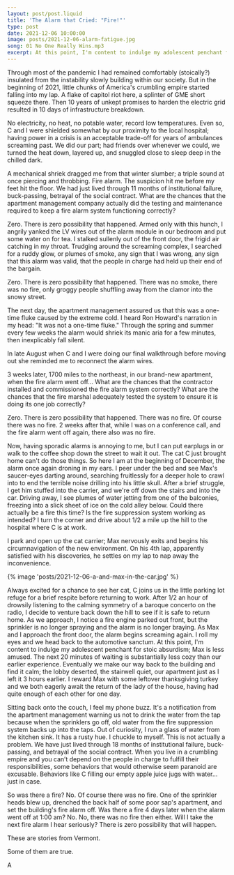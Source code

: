 ```yaml
---
layout: post/post.liquid
title: 'The Alarm that Cried: "Fire!"'
type: post
date: 2021-12-06 10:00:00
image: posts/2021-12-06-alarm-fatigue.jpg
song: 01 No One Really Wins.mp3
excerpt: At this point, I'm content to indulge my adolescent penchant for stoic absurdism; Max is less amused.
---
```


Through most of the pandemic I had remained comfortably (stoically?) insulated from the instability slowly building within our society. But in the beginning of 2021, little chunks of America's crumbling empire started falling into my lap. A flake of capitol riot here, a splinter of GME short squeeze there. Then 10 years of unkept promises to harden the electric grid resulted in 10 days of infrastructure breakdown.

No electricity, no heat, no potable water, record low temperatures. Even so, C and I were shielded somewhat by our proximity to the local hospital; having power in a crisis is an acceptable trade-off for years of ambulances screaming past. We did our part; had friends over whenever we could, we turned the heat down, layered up, and snuggled close to sleep deep in the chilled dark.

A mechanical shriek dragged me from that winter slumber; a triple sound at once piercing and throbbing. Fire alarm. The suspicion hit me before my feet hit the floor. We had just lived through 11 months of institutional failure, buck-passing, betrayal of the social contract. What are the chances that the apartment management company actually did the testing and maintenance required to keep a fire alarm system functioning correctly?

Zero. There is zero possibility that happened. Armed only with this hunch, I angrily yanked the LV wires out of the alarm module in our bedroom and put some water on for tea. I stalked sullenly out of the front door, the frigid air catching in my throat. Trudging around the screaming complex, I searched for a ruddy glow, or plumes of smoke, any sign that I was wrong, any sign that this alarm was valid, that the people in charge had held up their end of the bargain.

Zero. There is zero possibility that happened. There was no smoke, there was no fire, only groggy people shuffling away from the clamor into the snowy street.

The next day, the apartment management assured us that this was a one-time fluke caused by the extreme cold. I heard Ron Howard's narration in my head: "It was not a one-time fluke." Through the spring and summer every few weeks the alarm would shriek its manic aria for a few minutes, then inexplicably fall silent.

In late August when C and I were doing our final walkthrough before moving out she reminded me to reconnect the alarm wires.

3 weeks later, 1700 miles to the northeast, in our brand-new apartment, when the fire alarm went off... What are the chances that the contractor installed and commissioned the fire alarm system correctly? What are the chances that the fire marshal adequately tested the system to ensure it is doing its one job correctly?

Zero. There is zero possibility that happened. There was no fire. Of course there was no fire. 2 weeks after that, while I was on a conference call, and the fire alarm went off again, there also was no fire.

Now, having sporadic alarms is annoying to me, but I can put earplugs in or walk to the coffee shop down the street to wait it out. The cat C just brought home can't do those things. So here I am at the beginning of December, the alarm once again droning in my ears. I peer under the bed and see Max's saucer-eyes darting around, searching fruitlessly for a deeper hole to crawl into to end the terrible noise drilling into his little skull. After a brief struggle, I get him stuffed into the carrier, and we're off down the stairs and into the car. Driving away, I see plumes of water jetting from one of the balconies, freezing into a slick sheet of ice on the cold alley below. Could there actually be a fire this time? Is the fire suppression system working as intended? I turn the corner and drive about 1/2 a mile up the hill to the hospital where C is at work.

I park and open up the cat carrier; Max nervously exits and begins his circumnavigation of the new environment. On his 4th lap, apparently satisfied with his discoveries, he settles on my lap to nap away the inconvenience.

{% image 'posts/2021-12-06-a-and-max-in-the-car.jpg' %}

Always excited for a chance to see her cat, C joins us in the little parking lot refuge for a brief respite before returning to work. After 1/2 an hour of drowsily listening to the calming symmetry of a baroque concerto on the radio, I decide to venture back down the hill to see if it is safe to return home. As we approach, I notice a fire engine parked out front, but the sprinkler is no longer spraying and the alarm is no longer braying. As Max and I approach the front door, the alarm begins screaming again. I roll my eyes and we head back to the automotive sanctum. At this point, I'm content to indulge my adolescent penchant for stoic absurdism; Max is less amused. The next 20 minutes of waiting is substantially less cozy than our earlier experience. Eventually we make our way back to the building and find it calm; the lobby deserted, the stairwell quiet, our apartment just as I left it 3 hours earlier. I reward Max with some leftover thanksgiving turkey and we both eagerly await the return of the lady of the house, having had quite enough of each other for one day.

Sitting back onto the couch, I feel my phone buzz. It's a notification from the apartment management warning us not to drink the water from the tap because when the sprinklers go off, old water from the fire suppression system backs up into the taps. Out of curiosity, I run a glass of water from the kitchen sink. It has a rusty hue. I chuckle to myself. This is not actually a problem. We have just lived through 18 months of institutional failure, buck-passing, and betrayal of the social contract. When you live in a crumbling empire and you can’t depend on the people in charge to fulfill their responsibilities, some behaviors that would otherwise seem paranoid are excusable. Behaviors like C filling our empty apple juice jugs with water... just in case.

So was there a fire? No. Of course there was no fire. One of the sprinkler heads blew up, drenched the back half of some poor sap's apartment, and set the building's fire alarm off. Was there a fire 4 days later when the alarm went off at 1:00 am? No. No, there was no fire then either. Will I take the next fire alarm I hear seriously? There is zero possibility that will happen.

These are stories from Vermont.

Some of them are true.

A
